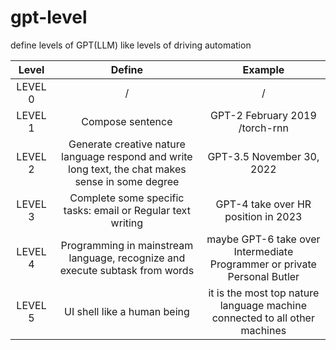 # gpt-level
define levels of GPT(LLM) like levels of driving automation


| Level | Define | Example |
| :------: | :------: | :------: |
| LEVEL 0 | / | / |
| LEVEL 1 | Compose sentence | GPT-2 February 2019 /torch-rnn |
| LEVEL 2 | Generate creative nature language respond and write long text, the chat makes sense in some degree| GPT-3.5 November 30, 2022|
| LEVEL 3 | Complete some specific tasks: email or Regular text writing| GPT-4 take over HR position in 2023|
| LEVEL 4 | Programming in mainstream language, recognize and execute subtask from words| maybe GPT-6 take over Intermediate Programmer or private Personal Butler|
| LEVEL 5 | UI shell like a human being | it is the most top nature language machine connected to all other machines |
